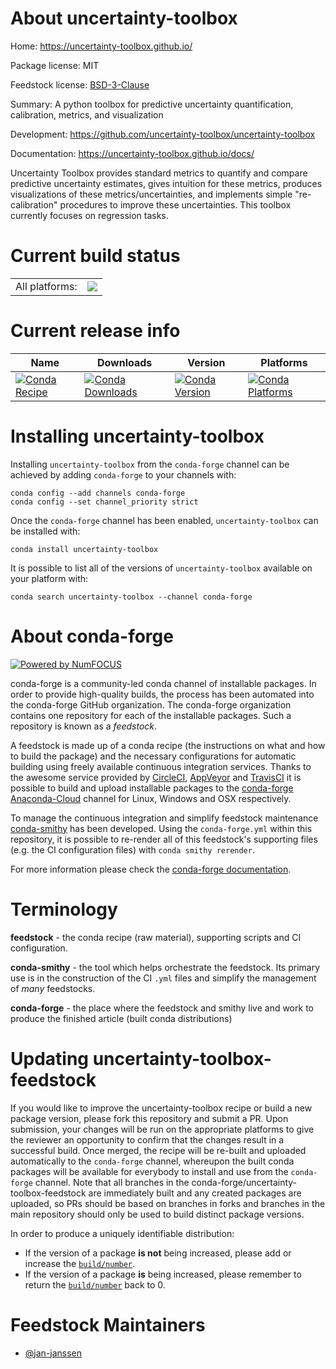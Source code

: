 About uncertainty-toolbox
=========================

Home: https://uncertainty-toolbox.github.io/

Package license: MIT

Feedstock license: [BSD-3-Clause](https://github.com/conda-forge/uncertainty-toolbox-feedstock/blob/master/LICENSE.txt)

Summary: A python toolbox for predictive uncertainty quantification, calibration, metrics, and visualization

Development: https://github.com/uncertainty-toolbox/uncertainty-toolbox

Documentation: https://uncertainty-toolbox.github.io/docs/

Uncertainty Toolbox provides standard metrics to quantify and compare
predictive uncertainty estimates, gives intuition for these metrics,
produces visualizations of these metrics/uncertainties, and
implements simple "re-calibration" procedures to improve these
uncertainties. This toolbox currently focuses on regression tasks.


Current build status
====================


<table><tr><td>All platforms:</td>
    <td>
      <a href="https://dev.azure.com/conda-forge/feedstock-builds/_build/latest?definitionId=14696&branchName=master">
        <img src="https://dev.azure.com/conda-forge/feedstock-builds/_apis/build/status/uncertainty-toolbox-feedstock?branchName=master">
      </a>
    </td>
  </tr>
</table>

Current release info
====================

| Name | Downloads | Version | Platforms |
| --- | --- | --- | --- |
| [![Conda Recipe](https://img.shields.io/badge/recipe-uncertainty--toolbox-green.svg)](https://anaconda.org/conda-forge/uncertainty-toolbox) | [![Conda Downloads](https://img.shields.io/conda/dn/conda-forge/uncertainty-toolbox.svg)](https://anaconda.org/conda-forge/uncertainty-toolbox) | [![Conda Version](https://img.shields.io/conda/vn/conda-forge/uncertainty-toolbox.svg)](https://anaconda.org/conda-forge/uncertainty-toolbox) | [![Conda Platforms](https://img.shields.io/conda/pn/conda-forge/uncertainty-toolbox.svg)](https://anaconda.org/conda-forge/uncertainty-toolbox) |

Installing uncertainty-toolbox
==============================

Installing `uncertainty-toolbox` from the `conda-forge` channel can be achieved by adding `conda-forge` to your channels with:

```
conda config --add channels conda-forge
conda config --set channel_priority strict
```

Once the `conda-forge` channel has been enabled, `uncertainty-toolbox` can be installed with:

```
conda install uncertainty-toolbox
```

It is possible to list all of the versions of `uncertainty-toolbox` available on your platform with:

```
conda search uncertainty-toolbox --channel conda-forge
```


About conda-forge
=================

[![Powered by
NumFOCUS](https://img.shields.io/badge/powered%20by-NumFOCUS-orange.svg?style=flat&colorA=E1523D&colorB=007D8A)](https://numfocus.org)

conda-forge is a community-led conda channel of installable packages.
In order to provide high-quality builds, the process has been automated into the
conda-forge GitHub organization. The conda-forge organization contains one repository
for each of the installable packages. Such a repository is known as a *feedstock*.

A feedstock is made up of a conda recipe (the instructions on what and how to build
the package) and the necessary configurations for automatic building using freely
available continuous integration services. Thanks to the awesome service provided by
[CircleCI](https://circleci.com/), [AppVeyor](https://www.appveyor.com/)
and [TravisCI](https://travis-ci.com/) it is possible to build and upload installable
packages to the [conda-forge](https://anaconda.org/conda-forge)
[Anaconda-Cloud](https://anaconda.org/) channel for Linux, Windows and OSX respectively.

To manage the continuous integration and simplify feedstock maintenance
[conda-smithy](https://github.com/conda-forge/conda-smithy) has been developed.
Using the ``conda-forge.yml`` within this repository, it is possible to re-render all of
this feedstock's supporting files (e.g. the CI configuration files) with ``conda smithy rerender``.

For more information please check the [conda-forge documentation](https://conda-forge.org/docs/).

Terminology
===========

**feedstock** - the conda recipe (raw material), supporting scripts and CI configuration.

**conda-smithy** - the tool which helps orchestrate the feedstock.
                   Its primary use is in the construction of the CI ``.yml`` files
                   and simplify the management of *many* feedstocks.

**conda-forge** - the place where the feedstock and smithy live and work to
                  produce the finished article (built conda distributions)


Updating uncertainty-toolbox-feedstock
======================================

If you would like to improve the uncertainty-toolbox recipe or build a new
package version, please fork this repository and submit a PR. Upon submission,
your changes will be run on the appropriate platforms to give the reviewer an
opportunity to confirm that the changes result in a successful build. Once
merged, the recipe will be re-built and uploaded automatically to the
`conda-forge` channel, whereupon the built conda packages will be available for
everybody to install and use from the `conda-forge` channel.
Note that all branches in the conda-forge/uncertainty-toolbox-feedstock are
immediately built and any created packages are uploaded, so PRs should be based
on branches in forks and branches in the main repository should only be used to
build distinct package versions.

In order to produce a uniquely identifiable distribution:
 * If the version of a package **is not** being increased, please add or increase
   the [``build/number``](https://docs.conda.io/projects/conda-build/en/latest/resources/define-metadata.html#build-number-and-string).
 * If the version of a package **is** being increased, please remember to return
   the [``build/number``](https://docs.conda.io/projects/conda-build/en/latest/resources/define-metadata.html#build-number-and-string)
   back to 0.

Feedstock Maintainers
=====================

* [@jan-janssen](https://github.com/jan-janssen/)

